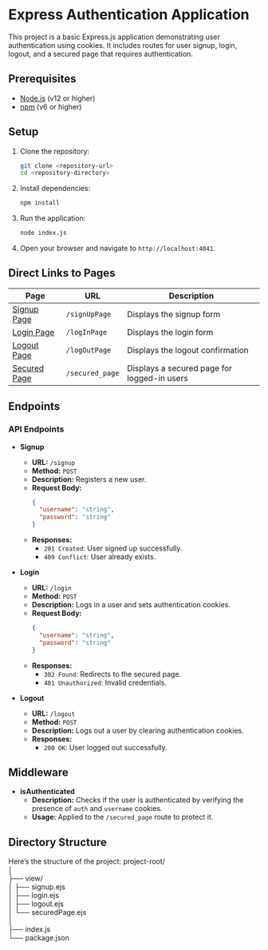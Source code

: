 # Express Authentication Application

This project is a basic Express.js application demonstrating user authentication using cookies. It includes routes for user signup, login, logout, and a secured page that requires authentication.

## Prerequisites

- [Node.js](https://nodejs.org/) (v12 or higher)
- [npm](https://www.npmjs.com/) (v6 or higher)

## Setup

1. Clone the repository:

    ```bash
    git clone <repository-url>
    cd <repository-directory>
    ```

2. Install dependencies:

    ```bash
    npm install
    ```

3. Run the application:

    ```bash
    node index.js
    ```

4. Open your browser and navigate to `http://localhost:4041`.

## Direct Links to Pages

| Page          | URL            | Description                              |
|---------------|----------------|------------------------------------------|
| [Signup Page](https://cookiesauth.onrender.com/signUpPage)   | `/signUpPage`  | Displays the signup form                 |
| [Login Page](https://cookiesauth.onrender.com/logInPage)    | `/logInPage`   | Displays the login form                  |
| [Logout Page](https://cookiesauth.onrender.com/logOutPage)    | `/logOutPage`  | Displays the logout confirmation          |
| [Secured Page](https://cookiesauth.onrender.com/signup)   | `/secured_page` | Displays a secured page for logged-in users |

## Endpoints

### API Endpoints

- **Signup**
  - **URL:** `/signup`
  - **Method:** `POST`
  - **Description:** Registers a new user.
  - **Request Body:**
    ```json
    {
      "username": "string",
      "password": "string"
    }
    ```
  - **Responses:**
    - `201 Created`: User signed up successfully.
    - `409 Conflict`: User already exists.

- **Login**
  - **URL:** `/login`
  - **Method:** `POST`
  - **Description:** Logs in a user and sets authentication cookies.
  - **Request Body:**
    ```json
    {
      "username": "string",
      "password": "string"
    }
    ```
  - **Responses:**
    - `302 Found`: Redirects to the secured page.
    - `401 Unauthorized`: Invalid credentials.

- **Logout**
  - **URL:** `/logout`
  - **Method:** `POST`
  - **Description:** Logs out a user by clearing authentication cookies.
  - **Responses:**
    - `200 OK`: User logged out successfully.

## Middleware

- **isAuthenticated**
  - **Description:** Checks if the user is authenticated by verifying the presence of `auth` and `username` cookies.
  - **Usage:** Applied to the `/secured_page` route to protect it.

## Directory Structure

Here’s the structure of the project:
project-root/<br>
│<br>
├── view/<br>
│ ├── signup.ejs<br>
│ ├── login.ejs<br>
│ ├── logout.ejs<br>
│ └── securedPage.ejs<br>
│<br>
├── index.js<br>
└── package.json<br>
